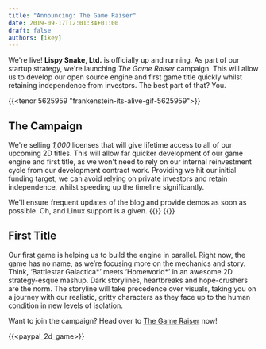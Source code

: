 ```yaml
---
title: "Announcing: The Game Raiser"
date: 2019-09-17T12:01:34+01:00
draft: false
authors: [ikey]
---
```


We're live! **Lispy Snake, Ltd.** is officially up and running. As part of our
startup strategy, we're launching _The Game Raiser_ campaign. This will allow
us to develop our open source engine and first game title quickly whilst retaining
independence from investors. The best part of that? You.<!--more-->

{{<tenor 5625959 "frankenstein-its-alive-gif-5625959">}}



## The Campaign

We're selling *1,000* licenses that will give lifetime access to all of our
upcoming 2D titles. This will allow far quicker development of our game
engine and first title, as we won't need to rely on our internal reinvestment
cycle from our development contract work. Providing we hit our initial funding
target, we can avoid relying on private investors and retain independence,
whilst speeding up the timeline significantly.

We'll ensure frequent updates of the blog and provide demos as soon as possible.
Oh, and Linux support is a given. {{<fontawesome fab fa-linux>}} {{<fontawesome fa fa-heart>}}

## First Title

Our first game is helping us to build the engine in parallel. Right now, the game has no name, as we’re focusing more on the mechanics and story. Think, ‘Battlestar Galactica*’ meets ‘Homeworld*’ in an awesome 2D strategy-esque mashup. Dark storylines, heartbreaks and hope-crushers are the norm. The storyline will take precedence over visuals, taking you on a journey with our realistic, gritty characters as they face up to the human condition in new levels of isolation.

Want to join the campaign? Head over to [The Game Raiser](/the-game-raiser/) now!

{{<paypal_2d_game>}}
